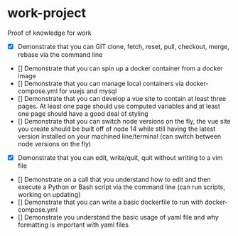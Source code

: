# work-project
Proof of knowledge for work

- [x] Demonstrate that you can GIT clone, fetch, reset, pull, checkout, merge, rebase via the command line
- [] Demonstrate that you can spin up a docker container from a docker image
- [] Demonstrate that you can manage local containers via docker-compose.yml for vuejs and mysql 
- [] Demonstrate that you can develop a vue site to contain at least three pages. At least one page should use computed variables and at least one page should have a good deal of styling
- [] Demonstrate that you can switch node versions on the fly, the vue site you create should be built off of node 14 while still having the latest version installed on your machined line/terminal (can switch between node versions on the fly)
- [x] Demonstrate that you can edit, write/quit, quit without writing to a vim file
- [] Demonstrate on a call that you understand how to edit and then execute a Python or Bash script via the command line (can run scripts, working on updating)
- [] Demonstrate that you can write a basic dockerfile to run with docker-compose.yml
- [] Demonstrate you understand the basic usage of yaml file and why formatting is important with yaml files